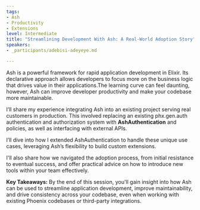 ```yaml
---
tags:
- Ash
- Productivity
- Extensions
level: Intermediate
title: "Streamlining Development With Ash: A Real-World Adoption Story"
speakers:
- _participants/adebisi-adeyeye.md

---
```

Ash is a powerful framework for rapid application development in Elixir. Its declarative approach allows developers to focus more on the business logic that drives value in their applications.The learning curve can feel daunting, however, Ash can improve developer productivity and make your codebase more maintainable.

I’ll share my experience integrating Ash into an existing project serving real customers in production. This involved replacing an existing phx.gen.auth authentication and authorization system with **AshAuthentication** and policies, as well as interfacing with external APIs.

I’ll dive into how I extended AshAuthentication to handle these unique use cases, leveraging Ash’s flexibility to build custom extensions.

I'll also share how we navigated the adoption process, from initial resistance to eventual success, and offer practical advice on how to introduce new tools within your team effectively.

**Key Takeaways:**
By the end of this session, you'll gain insight into how Ash can be used to streamline application development, improve maintainability, and drive consistency across your codebase, even when working with existing Phoenix codebases or third-party integrations.
